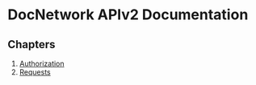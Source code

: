 # DocNetwork APIv2 Documentation

## Chapters

1. [Authorization](./chapters/oauth.md)
2. [Requests](./chapters/requests.md)
